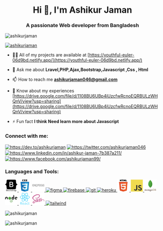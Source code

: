 <h1 align="center">Hi 👋, I'm Ashikur Jaman</h1>
<h3 align="center">A passionate Web developer from Bangladesh</h3>

<p align="left"> <img src="https://komarev.com/ghpvc/?username=ashikurjaman&label=Profile%20views&color=0e75b6&style=flat" alt="ashikurjaman" /> </p>

<p align="left"> <a href="https://github.com/ryo-ma/github-profile-trophy"><img src="https://github-profile-trophy.vercel.app/?username=ashikurjaman" alt="ashikurjaman" /></a> </p>


- 👨‍💻 All of my projects are available at [https://youthful-euler-06d9bd.netlify.app/](https://youthful-euler-06d9bd.netlify.app/)

- 💬 Ask me about **Lravel,PHP,Ajax,Bootstrap,Javascript ,Css , Html**

- 📫 How to reach me **ashikurjaman046@gmail.com**

- 📄 Know about my experiences [https://drive.google.com/file/d/1108BU6UBp4iUzcfwRcnoEQRBULzWHQnV/view?usp=sharing](https://drive.google.com/file/d/1108BU6UBp4iUzcfwRcnoEQRBULzWHQnV/view?usp=sharing)

- ⚡ Fun fact **I think Need learn more about Javascript**

<h3 align="left">Connect with me:</h3>
<p align="left">
<a href="https://dev.to/https://dev.to/ashikurjaman" target="blank"><img align="center" src="https://raw.githubusercontent.com/rahuldkjain/github-profile-readme-generator/master/src/images/icons/Social/devto.svg" alt="https://dev.to/ashikurjaman" height="30" width="40" /></a>
<a href="https://twitter.com/https://twitter.com/ashikurjaman046" target="blank"><img align="center" src="https://raw.githubusercontent.com/rahuldkjain/github-profile-readme-generator/master/src/images/icons/Social/twitter.svg" alt="https://twitter.com/ashikurjaman046" height="30" width="40" /></a>
<a href="https://linkedin.com/in/https://www.linkedin.com/in/ashikur-jaman-7b387a211/" target="blank"><img align="center" src="https://raw.githubusercontent.com/rahuldkjain/github-profile-readme-generator/master/src/images/icons/Social/linked-in-alt.svg" alt="https://www.linkedin.com/in/ashikur-jaman-7b387a211/" height="30" width="40" /></a>
<a href="https://fb.com/https://www.facebook.com/ashikurjaman99/" target="blank"><img align="center" src="https://raw.githubusercontent.com/rahuldkjain/github-profile-readme-generator/master/src/images/icons/Social/facebook.svg" alt="https://www.facebook.com/ashikurjaman99/" height="30" width="40" /></a>
</p>

<h3 align="left">Languages and Tools:</h3>
<p align="left"> <a href="https://getbootstrap.com" target="_blank" rel="noreferrer"> <img src="https://raw.githubusercontent.com/devicons/devicon/master/icons/bootstrap/bootstrap-plain-wordmark.svg" alt="bootstrap" width="40" height="40"/> </a> <a href="https://www.w3schools.com/css/" target="_blank" rel="noreferrer"> <img src="https://raw.githubusercontent.com/devicons/devicon/master/icons/css3/css3-original-wordmark.svg" alt="css3" width="40" height="40"/> </a> <a href="https://expressjs.com" target="_blank" rel="noreferrer"> <img src="https://raw.githubusercontent.com/devicons/devicon/master/icons/express/express-original-wordmark.svg" alt="express" width="40" height="40"/> </a> <a href="https://www.figma.com/" target="_blank" rel="noreferrer"> <img src="https://www.vectorlogo.zone/logos/figma/figma-icon.svg" alt="figma" width="40" height="40"/> </a> <a href="https://firebase.google.com/" target="_blank" rel="noreferrer"> <img src="https://www.vectorlogo.zone/logos/firebase/firebase-icon.svg" alt="firebase" width="40" height="40"/> </a> <a href="https://git-scm.com/" target="_blank" rel="noreferrer"> <img src="https://www.vectorlogo.zone/logos/git-scm/git-scm-icon.svg" alt="git" width="40" height="40"/> </a> <a href="https://heroku.com" target="_blank" rel="noreferrer"> <img src="https://www.vectorlogo.zone/logos/heroku/heroku-icon.svg" alt="heroku" width="40" height="40"/> </a> <a href="https://www.w3.org/html/" target="_blank" rel="noreferrer"> <img src="https://raw.githubusercontent.com/devicons/devicon/master/icons/html5/html5-original-wordmark.svg" alt="html5" width="40" height="40"/> </a> <a href="https://developer.mozilla.org/en-US/docs/Web/JavaScript" target="_blank" rel="noreferrer"> <img src="https://raw.githubusercontent.com/devicons/devicon/master/icons/javascript/javascript-original.svg" alt="javascript" width="40" height="40"/> </a> <a href="https://www.mongodb.com/" target="_blank" rel="noreferrer"> <img src="https://raw.githubusercontent.com/devicons/devicon/master/icons/mongodb/mongodb-original-wordmark.svg" alt="mongodb" width="40" height="40"/> </a> <a href="https://nodejs.org" target="_blank" rel="noreferrer"> <img src="https://raw.githubusercontent.com/devicons/devicon/master/icons/nodejs/nodejs-original-wordmark.svg" alt="nodejs" width="40" height="40"/> </a> <a href="https://reactjs.org/" target="_blank" rel="noreferrer"> <img src="https://raw.githubusercontent.com/devicons/devicon/master/icons/react/react-original-wordmark.svg" alt="react" width="40" height="40"/> </a> <a href="https://sass-lang.com" target="_blank" rel="noreferrer"> <img src="https://raw.githubusercontent.com/devicons/devicon/master/icons/sass/sass-original.svg" alt="sass" width="40" height="40"/> </a> <a href="https://tailwindcss.com/" target="_blank" rel="noreferrer"> <img src="https://www.vectorlogo.zone/logos/tailwindcss/tailwindcss-icon.svg" alt="tailwind" width="40" height="40"/> </a> </p>

<p><img align="center" src="https://github-readme-stats.vercel.app/api/top-langs?username=ashikurjaman&show_icons=true&locale=en&layout=compact" alt="ashikurjaman" /></p>

<p><img align="center" src="https://github-readme-streak-stats.herokuapp.com/?user=ashikurjaman&" alt="ashikurjaman" /></p>
